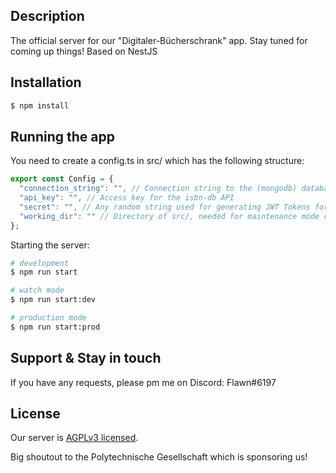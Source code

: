 ## Description
The official server for our "Digitaler-Bücherschrank" app. Stay tuned for coming up things!
Based on NestJS 


## Installation

```bash
$ npm install
```

## Running the app

You need to create a config.ts in src/ which has the following structure:
```typescript
export const Config = {
  "connection_string": "", // Connection string to the (mongodb) database 
  "api_key": "", // Access key for the isbn-db API
  "secret": "", // Any random string used for generating JWT Tokens for authentication
  "working_dir": "" // Directory of src/, needed for maintenance mode checks
};
```


Starting the server:
```bash
# development
$ npm run start

# watch mode
$ npm run start:dev

# production mode
$ npm run start:prod
```

## Support & Stay in touch

If you have any requests, please pm me on Discord: Flawn#6197 

## License

Our server is [AGPLv3 licensed](https://www.gnu.org/licenses/agpl-3.0.txt).

Big shoutout to the Polytechnische Gesellschaft which is sponsoring us!
